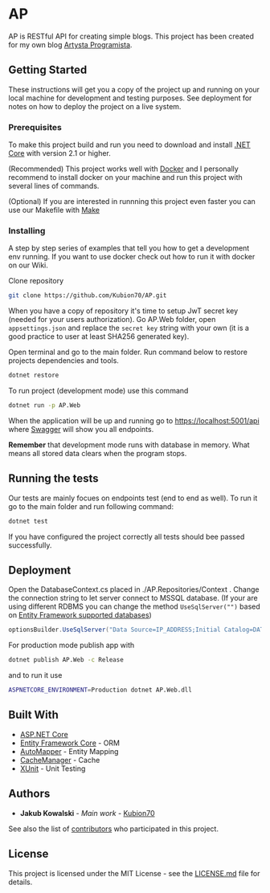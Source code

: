 # AP

AP is RESTful API for creating simple blogs. This project has been created for my own blog [Artysta Programista](https://artystaprogramista.pl).

## Getting Started

These instructions will get you a copy of the project up and running on your local machine for development and testing purposes. See deployment for notes on how to deploy the project on a live system.

### Prerequisites

To make this project build and run you need to download and install [.NET Core](https://www.microsoft.com/net/download) with version 2.1 or higher.

(Recommended) This project works well with [Docker](https://www.docker.com/) and I personally recommend to install docker on your machine and run this project with several lines of commands.

(Optional) If you are interested in runnning this project even faster you can use our Makefile with [Make](https://www.gnu.org/software/make/)

### Installing

A step by step series of examples that tell you how to get a development env running. If you want to use docker check out how to run it with docker on our Wiki.

Clone repository

```bash
git clone https://github.com/Kubion70/AP.git
```

When you have a copy of repository it's time to setup JwT secret key (needed for your users authorization). Go AP<span>.</span>Web folder, open `appsettings.json` and replace the `secret key` string with your own (it is a good practice to user at least SHA256 generated key).

Open terminal and go to the main folder. Run command below to restore projects dependencies and tools.

```bash
dotnet restore
```

To run project (development mode) use this command

```bash
dotnet run -p AP.Web
```

When the application will be up and running go to <https://localhost:5001/api> where  [Swagger](https://swagger.io/) will show you all endpoints.

**Remember** that development mode runs with database in memory. What means all stored data clears when the program stops.

## Running the tests

Our tests are mainly focues on endpoints test (end to end as well). To run it go to the main folder and run following command:

```bash
dotnet test
```

If you have configured the project correctly all tests should bee passed successfully.

## Deployment

Open the DatabaseContext.cs placed in  ./AP.Repositories/Context . Change the connection string to let server connect to MSSQL database. (If your are using different RDBMS you can change the method `UseSqlServer("")` based on [Entity Framework supported databases](https://entityframework.net/supported-database-providers))

```csharp
optionsBuilder.UseSqlServer("Data Source=IP_ADDRESS;Initial Catalog=DATABASE_NAME;User ID=USERNAME;Password=PASSWORD;");
```

For production mode publish app with

```bash
dotnet publish AP.Web -c Release
```

and to run it use

```bash
ASPNETCORE_ENVIRONMENT=Production dotnet AP.Web.dll
```

## Built With

* [ASP.NET Core](https://docs.microsoft.com/en-us/aspnet/core/getting-started/?view=aspnetcore-2.1&tabs=linux)
* [Entity Framework Core](https://docs.microsoft.com/en-us/ef/core/) - ORM
* [AutoMapper](http://docs.automapper.org/en/stable/index.html) - Entity Mapping
* [CacheManager](http://cachemanager.michaco.net/) - Cache
* [XUnit](https://xunit.github.io/) - Unit Testing

## Authors

* **Jakub Kowalski** - *Main work* - [Kubion70](https://github.com/Kubion70)

See also the list of [contributors](https://github.com/Kubion70/AP/contributors) who participated in this project.

## License

This project is licensed under the MIT License - see the [LICENSE.md](LICENSE.md) file for details.